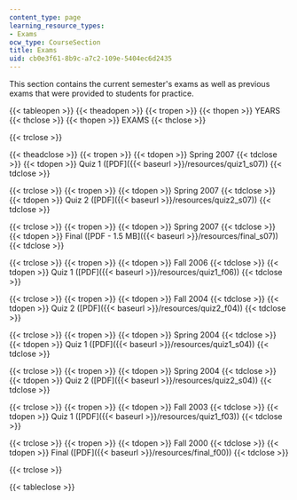 ```yaml
---
content_type: page
learning_resource_types:
- Exams
ocw_type: CourseSection
title: Exams
uid: cb0e3f61-8b9c-a7c2-109e-5404ec6d2435
---
```


This section contains the current semester's exams as well as previous exams that were provided to students for practice.

{{< tableopen >}}
{{< theadopen >}}
{{< tropen >}}
{{< thopen >}}
YEARS
{{< thclose >}}
{{< thopen >}}
EXAMS
{{< thclose >}}

{{< trclose >}}

{{< theadclose >}}
{{< tropen >}}
{{< tdopen >}}
Spring 2007
{{< tdclose >}}
{{< tdopen >}}
Quiz 1 ([PDF]({{< baseurl >}}/resources/quiz1_s07))
{{< tdclose >}}

{{< trclose >}}
{{< tropen >}}
{{< tdopen >}}
Spring 2007
{{< tdclose >}}
{{< tdopen >}}
Quiz 2 ([PDF]({{< baseurl >}}/resources/quiz2_s07))
{{< tdclose >}}

{{< trclose >}}
{{< tropen >}}
{{< tdopen >}}
Spring 2007
{{< tdclose >}}
{{< tdopen >}}
Final ([PDF - 1.5 MB]({{< baseurl >}}/resources/final_s07))
{{< tdclose >}}

{{< trclose >}}
{{< tropen >}}
{{< tdopen >}}
Fall 2006
{{< tdclose >}}
{{< tdopen >}}
Quiz 1 ([PDF]({{< baseurl >}}/resources/quiz1_f06))
{{< tdclose >}}

{{< trclose >}}
{{< tropen >}}
{{< tdopen >}}
Fall 2004
{{< tdclose >}}
{{< tdopen >}}
Quiz 2 ([PDF]({{< baseurl >}}/resources/quiz2_f04))
{{< tdclose >}}

{{< trclose >}}
{{< tropen >}}
{{< tdopen >}}
Spring 2004
{{< tdclose >}}
{{< tdopen >}}
Quiz 1 ([PDF]({{< baseurl >}}/resources/quiz1_s04))
{{< tdclose >}}

{{< trclose >}}
{{< tropen >}}
{{< tdopen >}}
Spring 2004
{{< tdclose >}}
{{< tdopen >}}
Quiz 2 ([PDF]({{< baseurl >}}/resources/quiz2_s04))
{{< tdclose >}}

{{< trclose >}}
{{< tropen >}}
{{< tdopen >}}
Fall 2003
{{< tdclose >}}
{{< tdopen >}}
Quiz 1 ([PDF]({{< baseurl >}}/resources/quiz1_f03))
{{< tdclose >}}

{{< trclose >}}
{{< tropen >}}
{{< tdopen >}}
Fall 2000
{{< tdclose >}}
{{< tdopen >}}
Final ([PDF]({{< baseurl >}}/resources/final_f00))
{{< tdclose >}}

{{< trclose >}}

{{< tableclose >}}